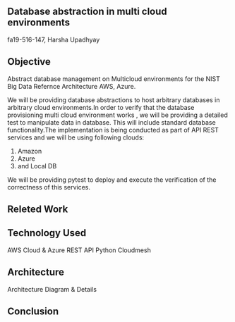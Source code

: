 ##  Database abstraction in multi cloud environments

fa19-516-147, Harsha Upadhyay

## Objective

Abstract database management on Multicloud environments for the NIST Big Data Refernce Architecture AWS, Azure.

We will be providing database abstractions to host arbitrary databases in arbitrary cloud environments.In order to verify that the database provisioning multi cloud environment works , we will be providing a detailed test to manipulate data in database. This will include standard database functionality.The implementation is being conducted as part of API REST services and we will be using following clouds: 
1. Amazon
1. Azure 
1. and Local DB

We will be providing pytest to deploy and execute the verification of the correctness of this services.

## Releted Work


## Technology Used

 AWS Cloud  & Azure 
 REST API
 Python
 Cloudmesh

## Architecture 

Architecture Diagram & Details 

## Conclusion

